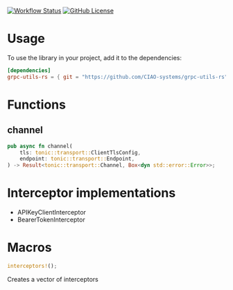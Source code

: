 [![Workflow Status](https://github.com/CIAO-systems/grpc-utils-rs/actions/workflows/build-and-test.yml/badge.svg)](https://github.com/CIAO-systems/grpc-utils-rs/actions/workflows/build-and-test.yml)
[![GitHub License](https://img.shields.io/github/license/CIAO-systems/grpc-utils-rs)](https://github.com/CIAO-systems/grpc-utils-rs?tab=Apache-2.0-1-ov-file)

# Usage
To use the library in your project, add it to the dependencies:
```toml
[dependencies]
grpc-utils-rs = { git = "https://github.com/CIAO-systems/grpc-utils-rs" }
```

# Functions
## channel
```rust
pub async fn channel(
    tls: tonic::transport::ClientTlsConfig,
    endpoint: tonic::transport::Endpoint,
) -> Result<tonic::transport::Channel, Box<dyn std::error::Error>>;
```

# Interceptor implementations
* APIKeyClientInterceptor
* BearerTokenInterceptor

# Macros
```rust
interceptors!();
```
Creates a vector of interceptors